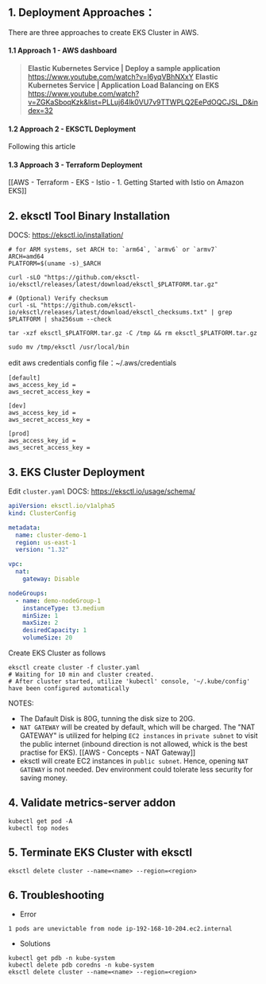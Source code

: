 
## 1. Deployment Approaches：

There are three approaches to create EKS Cluster in AWS.
#### 1.1 Approach 1 - AWS dashboard 

> **Elastic Kubernetes Service | Deploy a sample application**
> https://www.youtube.com/watch?v=I6yqVBhNXxY
> **Elastic Kubernetes Service | Application Load Balancing on EKS**
> https://www.youtube.com/watch?v=ZGKaSboqKzk&list=PLLuj64lk0VU7v9TTWPLQ2EePdOQCJSL_D&index=32
#### 1.2 Approach 2 - EKSCTL Deployment
Following this article
#### 1.3 Approach 3 - Terraform Deployment
[[AWS - Terraform - EKS - Istio - 1. Getting Started with Istio on Amazon EKS]]

## 2. eksctl Tool Binary Installation

DOCS: https://eksctl.io/installation/
```shell
# for ARM systems, set ARCH to: `arm64`, `armv6` or `armv7`
ARCH=amd64
PLATFORM=$(uname -s)_$ARCH

curl -sLO "https://github.com/eksctl-io/eksctl/releases/latest/download/eksctl_$PLATFORM.tar.gz"

# (Optional) Verify checksum
curl -sL "https://github.com/eksctl-io/eksctl/releases/latest/download/eksctl_checksums.txt" | grep $PLATFORM | sha256sum --check

tar -xzf eksctl_$PLATFORM.tar.gz -C /tmp && rm eksctl_$PLATFORM.tar.gz

sudo mv /tmp/eksctl /usr/local/bin
```

edit aws credentials config file：~/.aws/credentials
```
[default]
aws_access_key_id = 
aws_secret_access_key = 

[dev]
aws_access_key_id = 
aws_secret_access_key = 

[prod]
aws_access_key_id = 
aws_secret_access_key = 
```

## 3. EKS Cluster Deployment

Edit `cluster.yaml` 
DOCS: https://eksctl.io/usage/schema/
```yaml
apiVersion: eksctl.io/v1alpha5
kind: ClusterConfig

metadata:
  name: cluster-demo-1
  region: us-east-1
  version: "1.32"

vpc:
  nat:
    gateway: Disable

nodeGroups:
  - name: demo-nodeGroup-1
    instanceType: t3.medium
    minSize: 1
    maxSize: 2
    desiredCapacity: 1
    volumeSize: 20
```


Create EKS Cluster as follows
```shell
eksctl create cluster -f cluster.yaml
# Waiting for 10 min and cluster created.
# After cluster started, utilize 'kubectl' console, '~/.kube/config' have been configured automatically
```

NOTES:
- The Dafault Disk is 80G, tunning the disk size to 20G.
- `NAT GATEWAY` will be created by default, which will be charged. The "NAT GATEWAY" is utilized for helping `EC2 instances` in `private subnet` to visit the public internet (inbound direction is not allowed, whick is the best practise for EKS). [[AWS - Concepts - NAT Gateway]]
- eksctl will create EC2 instances in `public subnet`. Hence, opening `NAT GATEWAY` is not needed. Dev environment could tolerate less security for saving money.


## 4. Validate metrics-server addon

```shell
kubectl get pod -A
kubectl top nodes
```

## 5. Terminate EKS Cluster with eksctl

```shell
eksctl delete cluster --name=<name> --region=<region>
```

## 6. Troubleshooting

- Error
```
1 pods are unevictable from node ip-192-168-10-204.ec2.internal
```
- Solutions
```shell
kubectl get pdb -n kube-system
kubectl delete pdb coredns -n kube-system
eksctl delete cluster --name=<name> --region=<region>
```
